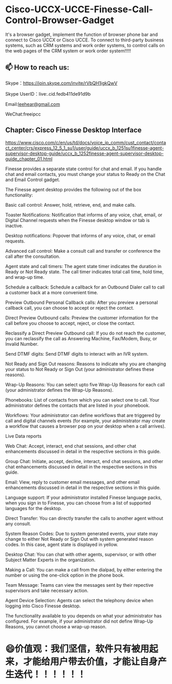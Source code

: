 # Cisco-UCCX-UCCE-Finesse-Call-Control-Browser-Gadget
It's a browser gadget, implement the function of browser phone bar and connect to Cisco UCCX or Cisco UCCE.
To connect to third-party business systems, such as CRM systems and work order systems, to control calls on the web pages of the CRM system or work order system!!!!!

## 📫 How to reach us:

Skype：https://join.skype.com/invite/rVbQH1igkQwV

Skype UserID：live:.cid.fedb411de91d9b

Email:leehear@gmail.com

WeChat:freeipcc

## Chapter: Cisco Finesse Desktop Interface
https://www.cisco.com/c/en/us/td/docs/voice_ip_comm/cust_contact/contact_center/crs/express_12_5_1_su1/user/guide/uccx_b_1251su1finesse-agent-supervisor-desktop-guide/uccx_b_1252finesse-agent-supervisor-desktop-guide_chapter_01.html

Finesse provides a separate state control for chat and email. If you handle chat and email contacts, you must change your status to Ready on the Chat and Email Control gadget.

The Finesse agent desktop provides the following out of the box functionality:

Basic call control: Answer, hold, retrieve, end, and make calls.

Toaster Notifications: Notification that informs of any voice, chat, email, or Digital Channel requests when the Finesse desktop window or tab is inactive.

Desktop notifications: Popover that informs of any voice, chat, or email requests.

Advanced call control: Make a consult call and transfer or conference the call after the consultation.

Agent state and call timers: The agent state timer indicates the duration in Ready or Not Ready state. The call timer indicates total call time, hold time, and wrap-up time.

Schedule a callback: Schedule a callback for an Outbound Dialer call to call a customer back at a more convenient time.

Preview Outbound Personal Callback calls: After you preview a personal callback call, you can choose to accept or reject the contact.

Direct Preview Outbound calls: Preview the customer information for the call before you choose to accept, reject, or close the contact.

Reclassify a Direct Preview Outbound call: If you do not reach the customer, you can reclassify the call as Answering Machine, Fax/Modem, Busy, or Invalid Number.

Send DTMF digits: Send DTMF digits to interact with an IVR system.

Not Ready and Sign Out reasons: Reasons to indicate why you are changing your status to Not Ready or Sign Out (your administrator defines these reasons).

Wrap-Up Reasons: You can select upto five Wrap-Up Reasons for each call (your administrator defines the Wrap-Up Reasons).

Phonebooks: List of contacts from which you can select one to call. Your administrator defines the contacts that are listed in your phonebook.

Workflows: Your administrator can define workflows that are triggered by call and digital channels events (for example, your administrator may create a workflow that causes a browser pop on your desktop when a call arrives).

Live Data reports

Web Chat: Accept, interact, end chat sessions, and other chat enhancements discussed in detail in the respective sections in this guide.

Group Chat: Initiate, accept, decline, interact, end chat sessions, and other chat enhancements discussed in detail in the respective sections in this guide.

Email: View, reply to customer email messages, and other email enhancements discussed in detail in the respective sections in this guide.

Language support: If your administrator installed Finesse language packs, when you sign in to Finesse, you can choose from a list of supported languages for the desktop.

Direct Transfer: You can directly transfer the calls to another agent without any consult.

System Reason Codes: Due to system generated events, your state may change to either Not Ready or Sign Out with system generated reason codes. In this case, agent state is displayed in yellow.

Desktop Chat: You can chat with other agents, supervisor, or with other Subject Matter Experts in the organization.

Making a Call: You can make a call from the dialpad, by either entering the number or using the one-click option in the phone book.

Team Message: Teams can view the messages sent by their repective supervisors and take necessary action.

Agent Device Selection: Agents can select the telephony device when logging into Cisco Finesse desktop.

The functionality available to you depends on what your administrator has configured. For example, if your administrator did not define Wrap-Up Reasons, you cannot choose a wrap-up reason.

# 😄价值观：我们坚信，软件只有被用起来，才能给用户带去价值，才能让自身产生迭代！！！！！！

